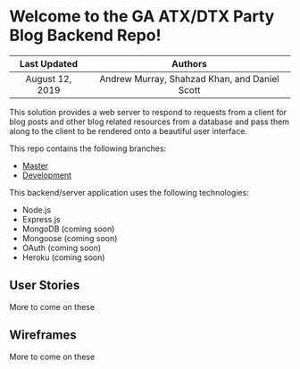 # Welcome to the GA ATX/DTX Party Blog Backend Repo!

| Last Updated | Authors  |
|:------------:|:----------:|
| August 12, 2019 | Andrew Murray, Shahzad Khan, and Daniel Scott |

This solution provides a web server to respond to requests from a client for blog posts and other blog related resources from a database and pass them along to the client to be rendered onto a beautiful user interface.


This repo contains the following branches:
- [Master](https://github.com/GA-Dallas/party-blog-backend)
- [Development](https://github.com/GA-Dallas/party-blog-backend/tree/development)


This backend/server application uses the following technologies:

- Node.js
- Express.js
- MongoDB (coming soon)
- Mongoose (coming soon)
- OAuth (coming soon)
- Heroku (coming soon)

## User Stories

More to come on these


## Wireframes

More to come on these